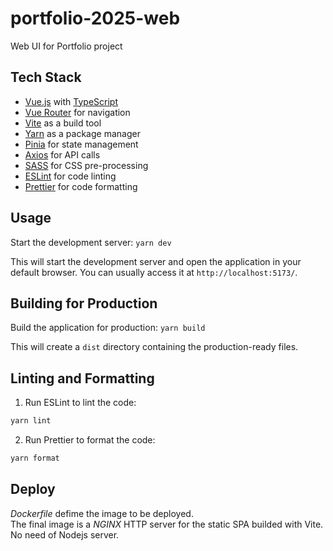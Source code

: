 # portfolio-2025-web

Web UI for Portfolio project

## Tech Stack

- [Vue.js](https://vuejs.org/) with [TypeScript](https://www.typescriptlang.org/)
- [Vue Router](https://router.vuejs.org/) for navigation
- [Vite](https://vitejs.dev/) as a build tool
- [Yarn](https://yarnpkg.com/) as a package manager
- [Pinia](https://pinia.vuejs.org/) for state management
- [Axios](https://axios-http.com/) for API calls
- [SASS](https://sass-lang.com/) for CSS pre-processing
- [ESLint](https://eslint.org/) for code linting
- [Prettier](https://prettier.io/) for code formatting


## Usage

Start the development server: ``yarn dev``  
  
This will start the development server and open the application in your default browser.  You can usually access it at `http://localhost:5173/`.


## Building for Production

Build the application for production: ``yarn build``  
  
This will create a `dist` directory containing the production-ready files.


## Linting and Formatting

1.  Run ESLint to lint the code:
   ```bash
   yarn lint
   ```

2.  Run Prettier to format the code:
   ```bash
   yarn format
   ```

## Deploy

_Dockerfile_ defime the image to be deployed.  
The final image is a _NGINX_ HTTP server for the static SPA builded with Vite.  
No need of Nodejs server.  
